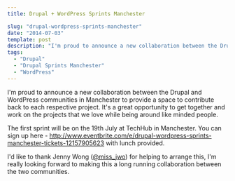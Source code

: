 ```yaml
---
title: Drupal + WordPress Sprints Manchester

slug: "drupal-wordpress-sprints-manchester"
date: "2014-07-03"
template: post
description: "I'm proud to announce a new collaboration between the Drupal and WordPress communities in Manchester to provide a space to contribute back to each respective project. It's a great opportunity to get together and work on the projects that we love while being around like minded people."
tags:
  - "Drupal"
  - "Drupal Sprints Manchester"
  - "WordPress"
---
```

I'm proud to announce a new collaboration between the Drupal and WordPress communities in Manchester to provide a space to contribute back to each respective project. It's a great opportunity to get together and work on the projects that we love while being around like minded people.

The first sprint will be on the 19th July at TechHub in Manchester. You can sign up here - http://www.eventbrite.com/e/drupal-wordpress-sprints-manchester-tickets-12157905623 with lunch provided.

I'd like to thank Jenny Wong ([@miss_jwo](https://twitter.com/miss_jwo)) for helping to arrange this, I'm really looking forward to making this a long running collaboration between the two communities.
